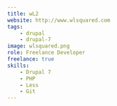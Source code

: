 ```yaml
---
title: wL2
website: http://www.wlsquared.com
tags:
    - drupal
    - drupal-7
image: wlsquared.png
role: Freelance Developer
freelance: true
skills:
    - Drupal 7
    - PHP
    - Less
    - Git
---
```

